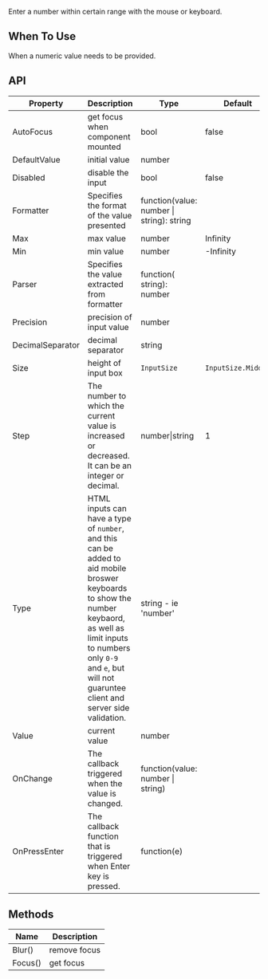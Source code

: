 ﻿Enter a number within certain range with the mouse or keyboard.

## When To Use

When a numeric value needs to be provided.

## API

| Property | Description | Type | Default |
| --- | --- | --- | --- |
| AutoFocus | get focus when component mounted | bool | false |
| DefaultValue | initial value | number |  |
| Disabled | disable the input | bool | false |
| Formatter | Specifies the format of the value presented | function(value: number \| string): string |  |
| Max | max value | number | Infinity |
| Min | min value | number | -Infinity |
| Parser | Specifies the value extracted from formatter | function( string): number |  |
| Precision | precision of input value | number |  |
| DecimalSeparator | decimal separator | string |  |
| Size | height of input box | `InputSize` | `InputSize.Middle` |
| Step | The number to which the current value is increased or decreased. It can be an integer or decimal. | number\|string | 1 |
| Type | HTML inputs can have a type of `number`, and this can be added to aid mobile broswer keyboards to show the number keybaord, as well as limit inputs to numbers only `0-9` and `e`, but will not guaruntee client and server side validation. | string - ie 'number' |  |
| Value | current value | number |  |
| OnChange | The callback triggered when the value is changed. | function(value: number \| string) |  |
| OnPressEnter | The callback function that is triggered when Enter key is pressed. | function(e) |  |

## Methods

| Name    | Description  |
| ------- | ------------ |
| Blur()  | remove focus |
| Focus() | get focus    |